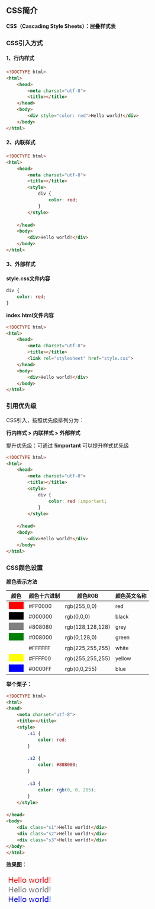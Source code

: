 <h2>CSS简介</h2>

**CSS（Cascading Style Sheets）：层叠样式表**

<h3>CSS引入方式</h3>

<h4>1、行内样式</h4>

```html
<!DOCTYPE html>
<html>
	<head>
		<meta charset="utf-8">
		<title></title>
	</head>
	<body>
		<div style="color: red">Hello world!</div>
	</body>
</html>
```

<h4>2、内联样式</h4>

```html
<!DOCTYPE html>
<html>
	<head>
		<meta charset="utf-8">
		<title></title>
        <style>
            div {
                color: red;
            }
        </style>
        
	</head>
	<body>
		<div>Hello world!</div>
	</body>
</html>
```

<h4>3、外部样式</h4>

**style.css文件内容**

```css
div {
	color: red;
}
```

**index.html文件内容**

```html
<!DOCTYPE html>
<html>
	<head>
		<meta charset="utf-8">
		<title></title>
		<link rel="stylesheet" href="style.css">
	</head>
	<body>
		<div>Hello world!</div>
	</body>
</html>
```

<h3>引用优先级</h3>

CSS引入，按照优先级排列分为：

**行内样式 > 内联样式 > 外部样式**

提升优先级：可通过 **!important** 可以提升样式优先级

```html
<!DOCTYPE html>
<html>
	<head>
		<meta charset="utf-8">
		<title></title>
        <style>
            div {
                color: red !important;
            }
        </style>
        
	</head>
	<body>
		<div>Hello world!</div>
	</body>
</html>
```

<h3>CSS颜色设置</h3>

**颜色表示方法**

| 颜色                   | 颜色十六进制 | 颜色RGB          | 颜色英文名称 |
| ---------------------- | ------------ | ---------------- | ------------ |
| ![](images/red.png)    | #FF0000      | rgb(255,0,0)     | red          |
| ![](images/black.png)  | #000000      | rgb(0,0,0)       | black        |
| ![](images/grey.png)   | #808080      | rgb(128,128,128) | grey         |
| ![](images/green.png)  | #008000      | rgb(0,128,0)     | green        |
| ![](images/white.png)  | #FFFFFF      | rgb(225,255,255) | white        |
| ![](images/yellow.png) | #FFFF00      | rgb(255,255,255) | yellow       |
| ![](images/blue.png)   | #0000FF      | rgb(0,0,255)     | blue         |

**举个栗子：**

```html
<!DOCTYPE html>
<html>
<head>
    <meta charset="utf-8">
    <title></title>
    <style>
        .s1 {
            color: red;
        }

        .s2 {
            color: #808080;
        }
        
        .s3 {
            color: rgb(0, 0, 255);
        }
    </style>

</head>
<body>
    <div class="s1">Hello world!</div>
    <div class="s2">Hello world!</div>
    <div class="s3">Hello world!</div>
</body>
</html>
```

**效果图：**

![](images/1.png)

